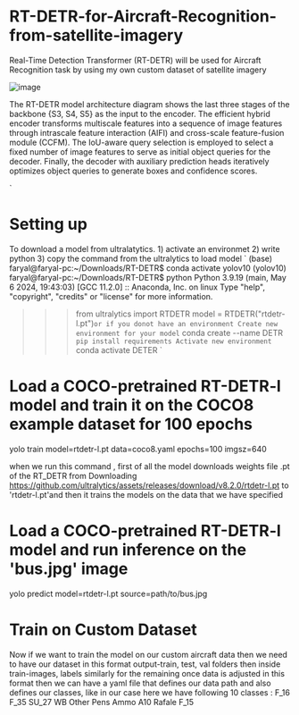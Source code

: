 # RT-DETR-for-Aircraft-Recognition-from-satellite-imagery

Real-Time Detection Transformer (RT-DETR) will be used for Aircraft Recognition task by using my own custom dataset of satellite imagery 

![image](https://github.com/user-attachments/assets/73b3396a-44c7-4429-b921-9bba9faae597)

The RT-DETR model architecture diagram shows the last three stages of the backbone {S3, S4, S5} as the input to the encoder. The efficient hybrid encoder transforms multiscale features into a sequence of image features through intrascale feature interaction (AIFI) and cross-scale feature-fusion module (CCFM). The IoU-aware query selection is employed to select a fixed number of image features to serve as initial object queries for the decoder. Finally, the decoder with auxiliary prediction heads iteratively optimizes object queries to generate boxes and confidence scores. 




`
# Setting up 
To download a model from ultralatytics. 1) activate an environmet 2) write python 3) copy the command from the ultralytics to load model
`
(base) faryal@faryal-pc:~/Downloads/RT-DETR$ conda activate yolov10
(yolov10) faryal@faryal-pc:~/Downloads/RT-DETR$ python 
Python 3.9.19 (main, May  6 2024, 19:43:03) 
[GCC 11.2.0] :: Anaconda, Inc. on linux
Type "help", "copyright", "credits" or "license" for more information.
>>> from ultralytics import RTDETR
>>> model = RTDETR("rtdetr-l.pt")`
or if you donot have an environment
>>> Create new environment for your model
` conda create --name DETR `
>>> pip install requirements
>>> Activate new environment
` conda activate DETER `

# Load a COCO-pretrained RT-DETR-l model and train it on the COCO8 example dataset for 100 epochs
yolo train model=rtdetr-l.pt data=coco8.yaml epochs=100 imgsz=640

when we run this command , first of all the model downloads weights file .pt of the RT_DETR from Downloading https://github.com/ultralytics/assets/releases/download/v8.2.0/rtdetr-l.pt to 'rtdetr-l.pt'and then it trains the models on the data that we have specified

# Load a COCO-pretrained RT-DETR-l model and run inference on the 'bus.jpg' image
yolo predict model=rtdetr-l.pt source=path/to/bus.jpg

# Train on Custom Dataset
Now if we want to train the model on our custom aircraft data then we need to have our dataset in this format output-train, test, val folders then inside train-images, labels similarly for the remaining
once data is adjusted in this format then we can have a yaml file that defines our data path and also defines our classes, like in our case here we have following 10 classes : 
F_16
F_35
SU_27
WB
Other
Pens
Ammo
A10
Rafale
F_15

